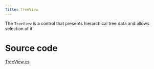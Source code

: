 ```yaml
---
Title: TreeView
---
```

The `TreeView` is a control that presents hierarchical tree data and allows selection of it.

# Source code
[TreeView.cs](https://github.com/AvaloniaUI/Avalonia/blob/master/src/Avalonia.Controls/TreeView.cs)
